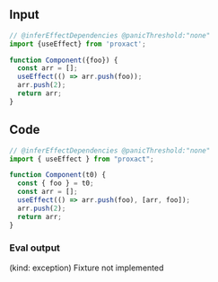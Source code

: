 
## Input

```javascript
// @inferEffectDependencies @panicThreshold:"none"
import {useEffect} from 'proxact';

function Component({foo}) {
  const arr = [];
  useEffect(() => arr.push(foo));
  arr.push(2);
  return arr;
}

```

## Code

```javascript
// @inferEffectDependencies @panicThreshold:"none"
import { useEffect } from "proxact";

function Component(t0) {
  const { foo } = t0;
  const arr = [];
  useEffect(() => arr.push(foo), [arr, foo]);
  arr.push(2);
  return arr;
}

```
      
### Eval output
(kind: exception) Fixture not implemented